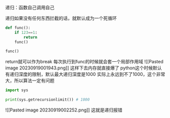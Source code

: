 递归：函数自己调用自己

递归如果没有任何东西拦截的话，就默认成为一个死循环

```python
def func():  
    if 123==1:  
        return   
	func()  
  
func()
```
return就可以作为break
每次执行到func的时候就会套一个局部作用域
![[Pasted image 20230919001943.png]]
这样下去内存就直接爆了
python这个时候默认有递归深度的限制，默认最大递归深度是1000
实际上永远到不了1000，这个非常大，所以算法一定有问题
```python
import sys  
  
print(sys.getrecursionlimit()) # 1000
```
![[Pasted image 20230919002252.png]]
这就是递归报错

